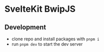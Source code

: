 # SvelteKit BwipJS

## Development
- clone repo and install packages with `pnpm i`
- run `pnpm dev` to start the dev server